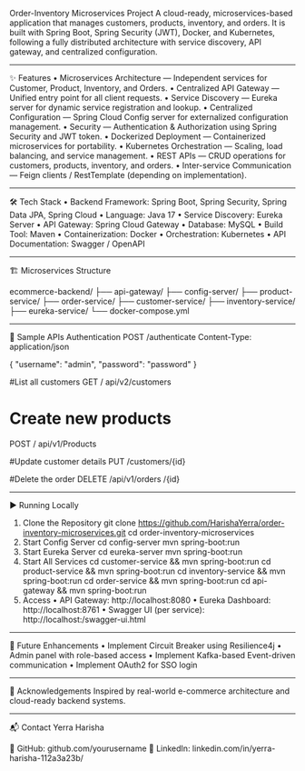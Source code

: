 Order-Inventory Microservices Project
A cloud-ready, microservices-based application that manages customers, products, inventory, and orders. It is built with Spring Boot, Spring Security (JWT), Docker, and Kubernetes, following a fully distributed architecture with service discovery, API gateway, and centralized configuration.
________________________________________
✨ Features
•	Microservices Architecture — Independent services for Customer, Product, Inventory, and Orders.
•	Centralized API Gateway — Unified entry point for all client requests.
•	Service Discovery — Eureka server for dynamic service registration and lookup.
•	Centralized Configuration — Spring Cloud Config server for externalized configuration management.
•	Security — Authentication & Authorization using Spring Security and JWT token.
•	Dockerized Deployment — Containerized microservices for portability.
•	Kubernetes Orchestration — Scaling, load balancing, and service management.
•	REST APIs — CRUD operations for customers, products, inventory, and orders.
•	Inter-service Communication — Feign clients / RestTemplate (depending on implementation).
________________________________________
🛠 Tech Stack
•	Backend Framework: Spring Boot, Spring Security, Spring Data JPA, Spring Cloud 
•	Language: Java 17
•	Service Discovery: Eureka Server
•	API Gateway: Spring Cloud Gateway
•	Database: MySQL
•	Build Tool: Maven
•	Containerization: Docker
•	Orchestration: Kubernetes
•	API Documentation: Swagger / OpenAPI
________________________________________
🏗 Microservices Structure

ecommerce-backend/
├── api-gateway/
├── config-server/
├── product-service/
├── order-service/
├── customer-service/
├── inventory-service/
├── eureka-service/
└── docker-compose.yml
________________________________________
📌 Sample APIs
Authentication
POST /authenticate
Content-Type: application/json

{
    "username": "admin",
    "password": "password"
}

#List all customers
GET / api/v2/customers

# Create new products
POST / api/v1/Products

#Update customer details
PUT /customers/{id}

#Delete the order
DELETE /api/v1/orders /{id}
________________________________________
▶ Running Locally
1. Clone the Repository
git clone https://github.com/HarishaYerra/order-inventory-microservices.git
cd order-inventory-microservices
2. Start Config Server
cd config-server
mvn spring-boot:run
3. Start Eureka Server
cd eureka-server
mvn spring-boot:run
4. Start All Services
cd customer-service && mvn spring-boot:run
cd product-service && mvn spring-boot:run
cd inventory-service && mvn spring-boot:run
cd order-service && mvn spring-boot:run
cd api-gateway && mvn spring-boot:run
5. Access
•	API Gateway: http://localhost:8080
•	Eureka Dashboard: http://localhost:8761
•	Swagger UI (per service): http://localhost:<port>/swagger-ui.html
________________________________________
🚀 Future Enhancements
•	Implement Circuit Breaker using Resilience4j
•	Admin panel with role-based access
•	Implement Kafka-based Event-driven communication
•	Implement OAuth2 for SSO login
________________________________________
🙏 Acknowledgements
Inspired by real-world e-commerce architecture and cloud-ready backend systems.
________________________________________
📬 Contact
Yerra Harisha

🔗 GitHub: github.com/yourusername
💼 LinkedIn: linkedin.com/in/yerra-harisha-112a3a23b/

